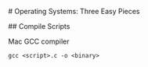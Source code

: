 # Operating Systems: Three Easy Pieces

## Compile Scripts

Mac GCC compiler
```
gcc <script>.c -o <binary> 
```
